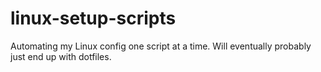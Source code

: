 # linux-setup-scripts
Automating my Linux config one script at a time. Will eventually probably just end up with dotfiles.
